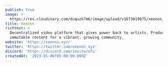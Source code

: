 ```yaml
---
publish: true
image: >-
  https://res.cloudinary.com/duquzk7m6/image/upload/v1673019075/xeenon_icon_black_pc5sdh.png
title: Xeenon
richtext: >
  Decentralized video platform that gives power back to artists. Produce
  immutable content for a vibrant, growing community.
website: 'https://xeenon.xyz/'
twitter: 'https://twitter.com/xeenon_xyz'
discord: 'https://discord.com/invite/nfu'
createdAt: '2023-01-06T05:00:00.000Z'
---
```


